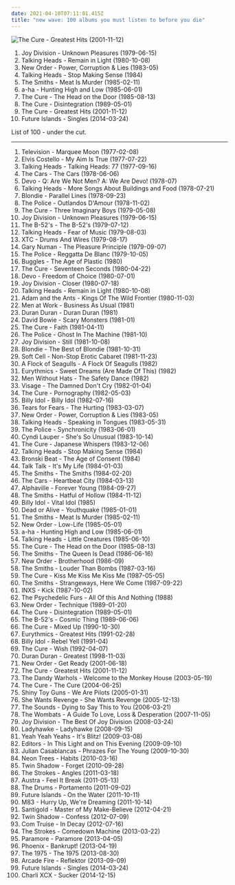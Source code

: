 ```yaml
---
date: 2021-04-10T07:11:01.415Z
title: "new wave: 100 albums you must listen to before you die"
---
```

![The Cure - Greatest Hits (2001-11-12)](http://coverartarchive.org/release/7ec269cf-7871-4ef3-86c7-867334d761ba/22848882016-500.jpg "The Cure - Greatest Hits (2001-11-12)")
<ol class="albums">
<li data-cover="https://via.placeholder.com/450" data-tags="post-punk" role="button">Joy Division - Unknown Pleasures (1979-06-15)</li>
<li data-cover="https://via.placeholder.com/450" data-tags="new wave" role="button">Talking Heads - Remain in Light (1980-10-08)</li>
<li data-cover="https://img.discogs.com/X_tJR7aIss-VRUovmno82eTyAFQ=/fit-in/600x600/filters:strip_icc():format(jpeg):mode_rgb():quality(90)/discogs-images/R-521432-1543914945-2213.jpeg.jpg" data-tags="new wave, post-punk" role="button">New Order - Power, Corruption & Lies (1983-05)</li>
<li data-cover="https://img.discogs.com/mEROh5D5nn0FvcZrEKopwnQYZS8=/fit-in/450x450/filters:strip_icc():format(jpeg):mode_rgb():quality(90)/discogs-images/R-3644792-1365379808-5746.jpeg.jpg" data-tags="80s, new wave" role="button">Talking Heads - Stop Making Sense (1984)</li>
<li data-cover="http://coverartarchive.org/release/553849ea-0c72-3239-af7a-f59a8e048f0b/2589359162-500.jpg" data-tags="80s" role="button">The Smiths - Meat Is Murder (1985-02-11)</li>
<li data-cover="https://img.discogs.com/LNiRXux_wTZfTRrBTX1TqYy197Q=/fit-in/599x601/filters:strip_icc():format(jpeg):mode_rgb():quality(90)/discogs-images/R-194729-1232047944.jpeg.jpg" data-tags="80s" role="button">a-ha - Hunting High and Low (1985-06-01)</li>
<li data-cover="http://coverartarchive.org/release/bc1bf979-4889-3d5e-8edd-bf1bcffa80c3/23483858382-500.jpg" data-tags="new wave, 80s" role="button">The Cure - The Head on the Door (1985-08-13)</li>
<li data-cover="http://coverartarchive.org/release/91fa2331-d8b4-4d1f-aa4d-53b1c54853e5/20885075891-500.jpg" data-tags="80s, new wave" role="button">The Cure - Disintegration (1989-05-01)</li>
<li data-cover="http://coverartarchive.org/release/7ec269cf-7871-4ef3-86c7-867334d761ba/22848882016-500.jpg" data-tags="new wave, alternative, 80s" role="button">The Cure - Greatest Hits (2001-11-12)</li>
<li data-cover="http://coverartarchive.org/release/75ba334b-439c-4bd6-80ef-a23440c7ea58/6521617315-500.jpg" data-tags="new wave, 4ad, electronic, indie, 10s, 2014: albums" role="button">Future Islands - Singles (2014-03-24)</li>
</ol>
List of 100 - under the cut.
<!-- more -->

_________________

<ol class="albums">
<li data-cover="http://coverartarchive.org/release/5fb363d1-3bee-44ce-acfc-43fdb0d7c4aa/2761546755-500.jpg" data-tags="post-punk, 70s" role="button">
Television - Marquee Moon (1977-02-08)
</li>
<li data-cover="https://img.discogs.com/EF33at0YkNaBQoD5k7xrrp1grSI=/fit-in/500x498/filters:strip_icc():format(jpeg):mode_rgb():quality(90)/discogs-images/R-795910-1319668468.jpeg.jpg" data-tags="rock, new wave, 70s, singer-songwriter" role="button">
Elvis Costello - My Aim Is True (1977-07-22)
</li>
<li data-cover="https://via.placeholder.com/450" data-tags="new wave" role="button">
Talking Heads - Talking Heads: 77 (1977-09-16)
</li>
<li data-cover="http://coverartarchive.org/release/270dca36-2e04-4efe-8698-16d574daf8fd/4921979307-500.jpg" data-tags="new wave, rock, 70s" role="button">
The Cars - The Cars (1978-06-06)
</li>
<li data-cover="https://via.placeholder.com/450" data-tags="new wave, post-punk" role="button">
Devo - Q: Are We Not Men? A: We Are Devo! (1978-07)
</li>
<li data-cover="https://via.placeholder.com/450" data-tags="new wave" role="button">
Talking Heads - More Songs About Buildings and Food (1978-07-21)
</li>
<li data-cover="https://img.discogs.com/H92dZgp-GekKNb7MK4brY2XDqGQ=/fit-in/550x550/filters:strip_icc():format(jpeg):mode_rgb():quality(90)/discogs-images/R-2572675-1291146107.jpeg.jpg" data-tags="new wave, 70s" role="button">
Blondie - Parallel Lines (1978-09-23)
</li>
<li data-cover="https://via.placeholder.com/450" data-tags="rock, new wave" role="button">
The Police - Outlandos D'Amour (1978-11-02)
</li>
<li data-cover="http://coverartarchive.org/release/9b62f7ca-2b74-3a22-b76f-c0c184466a3a/7904776862-500.jpg" data-tags="post-punk, new wave" role="button">
The Cure - Three Imaginary Boys (1979-05-08)
</li>
<li data-cover="https://via.placeholder.com/450" data-tags="post-punk" role="button">
Joy Division - Unknown Pleasures (1979-06-15)
</li>
<li data-cover="http://coverartarchive.org/release/b154790a-643e-4780-9b8f-c5a5639dd392/5527662505-500.jpg" data-tags="new wave" role="button">
The B-52's - The B-52's (1979-07-12)
</li>
<li data-cover="http://coverartarchive.org/release/621b308e-ef79-4c7a-aa87-1f47885a709b/9312152547-500.jpg" data-tags="new wave" role="button">
Talking Heads - Fear of Music (1979-08-03)
</li>
<li data-cover="https://via.placeholder.com/450" data-tags="new wave" role="button">
XTC - Drums And Wires (1979-08-17)
</li>
<li data-cover="https://via.placeholder.com/450" data-tags="new wave" role="button">
Gary Numan - The Pleasure Principle (1979-09-07)
</li>
<li data-cover="https://img.discogs.com/k-QwkREeQewXLVcGgVKoWyYvokk=/fit-in/600x600/filters:strip_icc():format(jpeg):mode_rgb():quality(90)/discogs-images/R-7544260-1486822877-2868.jpeg.jpg" data-tags="rock, new wave, classic rock" role="button">
The Police - Reggatta De Blanc (1979-10-05)
</li>
<li data-cover="http://coverartarchive.org/release/5345137c-dc6e-4d56-9bf8-19d270c27155/2823550916-500.jpg" data-tags="80s" role="button">
Buggles - The Age of Plastic (1980)
</li>
<li data-cover="http://coverartarchive.org/release/710f4e35-a355-45ba-b61f-2a969ff8e870/12483197648-500.jpg" data-tags="post-punk" role="button">
The Cure - Seventeen Seconds (1980-04-22)
</li>
<li data-cover="https://img.discogs.com/t7pwLMqM92_uUguBID62XCxc0Lc=/fit-in/600x600/filters:strip_icc():format(jpeg):mode_rgb():quality(90)/discogs-images/R-568069-1447611008-6414.jpeg.jpg" data-tags="new wave" role="button">
Devo - Freedom of Choice (1980-07-01)
</li>
<li data-cover="http://coverartarchive.org/release/97d8bb43-f46f-3460-92dc-d6acdb3f1279/14969806130-500.jpg" data-tags="post-punk" role="button">
Joy Division - Closer (1980-07-18)
</li>
<li data-cover="https://via.placeholder.com/450" data-tags="new wave" role="button">
Talking Heads - Remain in Light (1980-10-08)
</li>
<li data-cover="http://coverartarchive.org/release/14e135fe-eb2b-4361-a12e-66b13fe34ee9/9607837582-500.jpg" data-tags="80s, new wave" role="button">
Adam and the Ants - Kings Of The Wild Frontier (1980-11-03)
</li>
<li data-cover="https://img.discogs.com/TxLsEOQafZcd7-FZAUgQAAYb720=/fit-in/567x559/filters:strip_icc():format(jpeg):mode_rgb():quality(90)/discogs-images/R-952873-1193960761.jpeg.jpg" data-tags="80s" role="button">
Men at Work - Business As Usual (1981)
</li>
<li data-cover="https://img.discogs.com/cfc9e7fd50d7c9c08931869b95f6849a01d0635d/images/spacer.gif" data-tags="80s, new wave" role="button">
Duran Duran - Duran Duran (1981)
</li>
<li data-cover="http://coverartarchive.org/release/70814e13-d7e6-453f-b60e-a347ea238a7c/5169972689-500.jpg" data-tags="new wave" role="button">
David Bowie - Scary Monsters (1981-01)
</li>
<li data-cover="http://coverartarchive.org/release/8d633474-f161-470b-b47c-cf6383f235a9/26974152489-500.jpg" data-tags="post-punk" role="button">
The Cure - Faith (1981-04-11)
</li>
<li data-cover="https://img.discogs.com/BSLnBM2pwarweoXA5SaJClxtEQ8=/fit-in/600x595/filters:strip_icc():format(jpeg):mode_rgb():quality(90)/discogs-images/R-4827683-1376752631-3220.jpeg.jpg" data-tags="new wave" role="button">
The Police - Ghost In The Machine (1981-10)
</li>
<li data-cover="https://via.placeholder.com/450" data-tags="post-punk, new wave" role="button">
Joy Division - Still (1981-10-08)
</li>
<li data-cover="https://img.discogs.com/WDjgq5CTpdSBkxt06-5WxoQ4yro=/fit-in/600x600/filters:strip_icc():format(jpeg):mode_rgb():quality(90)/discogs-images/R-2627166-1525324084-8529.jpeg.jpg" data-tags="80s, new wave" role="button">
Blondie - The Best of Blondie (1981-10-31)
</li>
<li data-cover="https://img.discogs.com/_W4tJSA3wZL_2eKIS2PwpID40ZE=/fit-in/600x600/filters:strip_icc():format(jpeg):mode_rgb():quality(90)/discogs-images/R-605541-1438207160-6998.jpeg.jpg" data-tags="80s, new wave, synthpop" role="button">
Soft Cell - Non-Stop Erotic Cabaret (1981-11-23)
</li>
<li data-cover="http://coverartarchive.org/release/79bbe18b-183d-3b96-9237-e24ef540b7d6/4557133682-500.jpg" data-tags="new wave, 80s" role="button">
A Flock of Seagulls - A Flock Of Seagulls (1982)
</li>
<li data-cover="https://img.discogs.com/xSXWAt5yTN34mzptdNfzstkELRE=/fit-in/400x394/filters:strip_icc():format(jpeg):mode_rgb():quality(90)/discogs-images/R-3024496-1312231658.jpeg.jpg" data-tags="new wave, 80s" role="button">
Eurythmics - Sweet Dreams (Are Made Of This) (1982)
</li>
<li data-cover="https://img.discogs.com/OBP3ccIMyteTupJgt8c_mg8-bEs=/fit-in/400x397/filters:strip_icc():format(jpeg):mode_rgb():quality(90)/discogs-images/R-347775-1100284787.jpg.jpg" data-tags="pop, 80s, dance, new wave, synth pop, canadian, synthpop" role="button">
Men Without Hats - The Safety Dance (1982)
</li>
<li data-cover="http://coverartarchive.org/release/c354b401-7722-4297-a26b-0822953fa829/14592166258-500.jpg" data-tags="new wave" role="button">
Visage - The Damned Don't Cry (1982-01-04)
</li>
<li data-cover="http://coverartarchive.org/release/b0d6d8ad-02d7-3f08-9128-47c734c2c446/7947353809-500.jpg" data-tags="post-punk, gothic rock" role="button">
The Cure - Pornography (1982-05-03)
</li>
<li data-cover="https://img.discogs.com/PCgnxVCzzTl-HSsQaU4qnKhloN4=/fit-in/600x600/filters:strip_icc():format(jpeg):mode_rgb():quality(90)/discogs-images/R-600291-1175787502.jpeg.jpg" data-tags="rock, 80s, new wave" role="button">
Billy Idol - Billy Idol (1982-07-16)
</li>
<li data-cover="http://coverartarchive.org/release/07297312-a07f-4888-bec2-e3e8fd1b20ba/7449691977-500.jpg" data-tags="80s, new wave" role="button">
Tears for Fears - The Hurting (1983-03-07)
</li>
<li data-cover="https://img.discogs.com/X_tJR7aIss-VRUovmno82eTyAFQ=/fit-in/600x600/filters:strip_icc():format(jpeg):mode_rgb():quality(90)/discogs-images/R-521432-1543914945-2213.jpeg.jpg" data-tags="new wave, post-punk" role="button">
New Order - Power, Corruption & Lies (1983-05)
</li>
<li data-cover="http://coverartarchive.org/release/1da98992-f955-4de8-9efc-ac4d9a9cf047/5565481684-500.jpg" data-tags="new wave, 80s" role="button">
Talking Heads - Speaking in Tongues (1983-05-31)
</li>
<li data-cover="https://img.discogs.com/d_ik1sDXhr1urK-0ZFfZJaptosw=/fit-in/596x802/filters:strip_icc():format(jpeg):mode_rgb():quality(90)/discogs-images/R-1489931-1223560421.jpeg.jpg" data-tags="80s, rock, new wave" role="button">
The Police - Synchronicity (1983-06-01)
</li>
<li data-cover="http://coverartarchive.org/release/ad5964d3-797e-34b4-95fa-43a9ae685bdb/27038420556-500.jpg" data-tags="80s, pop" role="button">
Cyndi Lauper - She's So Unusual (1983-10-14)
</li>
<li data-cover="http://coverartarchive.org/release/186edf0e-9c33-4233-8472-772c766d0f23/9667861123-500.jpg" data-tags="new wave, 80s" role="button">
The Cure - Japanese Whispers (1983-12-06)
</li>
<li data-cover="https://img.discogs.com/mEROh5D5nn0FvcZrEKopwnQYZS8=/fit-in/450x450/filters:strip_icc():format(jpeg):mode_rgb():quality(90)/discogs-images/R-3644792-1365379808-5746.jpeg.jpg" data-tags="80s, new wave" role="button">
Talking Heads - Stop Making Sense (1984)
</li>
<li data-cover="http://coverartarchive.org/release/ae5397d7-e758-4d53-a46f-d2def9c92fcb/11912984799-500.jpg" data-tags="80s, new wave" role="button">
Bronski Beat - The Age of Consent (1984)
</li>
<li data-cover="https://img.discogs.com/LM8XDDJAl7zeJ_xrgMM4Kt7uMU8=/fit-in/372x595/filters:strip_icc():format(jpeg):mode_rgb():quality(90)/discogs-images/R-972448-1215538670.jpeg.jpg" data-tags="new wave" role="button">
Talk Talk - It's My Life (1984-01-03)
</li>
<li data-cover="http://coverartarchive.org/release/0299e566-f951-440f-bb63-8d6608aff482/6126735758-500.jpg" data-tags="80s" role="button">
The Smiths - The Smiths (1984-02-20)
</li>
<li data-cover="https://img.discogs.com/z8Q9leVMQuC8hHHkhTs-5AsxqmE=/fit-in/512x512/filters:strip_icc():format(jpeg):mode_rgb():quality(90)/discogs-images/R-8825613-1470291056-2482.jpeg.jpg" data-tags="80s" role="button">
The Cars - Heartbeat City (1984-03-13)
</li>
<li data-cover="http://coverartarchive.org/release/07e8b1d1-6fa7-3baa-8658-026060ae06c5/14454641304-500.jpg" data-tags="80s" role="button">
Alphaville - Forever Young (1984-09-27)
</li>
<li data-cover="http://coverartarchive.org/release/0b20070d-8be5-33e6-a0a9-bc9eae9ed20f/19686383184-500.jpg" data-tags="80s" role="button">
The Smiths - Hatful of Hollow (1984-11-12)
</li>
<li data-cover="http://coverartarchive.org/release/08c1b5dc-8b44-4039-b86f-c0dc4975cc27/9230305954-500.jpg" data-tags="80s, rock, new wave" role="button">
Billy Idol - Vital Idol (1985)
</li>
<li data-cover="http://coverartarchive.org/release/169a1e71-09a1-49d5-b9c2-937b8fd9c855/6183399859-500.jpg" data-tags="80s, new wave, synthpop" role="button">
Dead or Alive - Youthquake (1985-01-01)
</li>
<li data-cover="http://coverartarchive.org/release/553849ea-0c72-3239-af7a-f59a8e048f0b/2589359162-500.jpg" data-tags="80s" role="button">
The Smiths - Meat Is Murder (1985-02-11)
</li>
<li data-cover="https://img.discogs.com/rg1T9gLjzeLz05GEll9mZqaW2DI=/fit-in/600x602/filters:strip_icc():format(jpeg):mode_rgb():quality(90)/discogs-images/R-503261-1235343459.jpeg.jpg" data-tags="new wave, 80s" role="button">
New Order - Low-Life (1985-05-01)
</li>
<li data-cover="https://img.discogs.com/LNiRXux_wTZfTRrBTX1TqYy197Q=/fit-in/599x601/filters:strip_icc():format(jpeg):mode_rgb():quality(90)/discogs-images/R-194729-1232047944.jpeg.jpg" data-tags="80s" role="button">
a-ha - Hunting High and Low (1985-06-01)
</li>
<li data-cover="http://coverartarchive.org/release/205952c4-e54f-35a5-a299-5d16e600b23f/10919499939-500.jpg" data-tags="new wave, 80s" role="button">
Talking Heads - Little Creatures (1985-06-10)
</li>
<li data-cover="http://coverartarchive.org/release/bc1bf979-4889-3d5e-8edd-bf1bcffa80c3/23483858382-500.jpg" data-tags="new wave, 80s" role="button">
The Cure - The Head on the Door (1985-08-13)
</li>
<li data-cover="https://img.discogs.com/HF1ofkULuDsTL_V2UxdDttIS7Jk=/fit-in/600x731/filters:strip_icc():format(jpeg):mode_rgb():quality(90)/discogs-images/R-4713437-1375187103-5195.jpeg.jpg" data-tags="80s" role="button">
The Smiths - The Queen Is Dead (1986-06-16)
</li>
<li data-cover="http://coverartarchive.org/release/0bbb5a12-42f2-4bc2-81af-2a895e2e2572/26059563062-500.jpg" data-tags="80s, new wave" role="button">
New Order - Brotherhood (1986-09)
</li>
<li data-cover="http://coverartarchive.org/release/c0da7fda-06a8-452c-b25b-9aa320f7409d/4734396063-500.jpg" data-tags="80s" role="button">
The Smiths - Louder Than Bombs (1987-03-16)
</li>
<li data-cover="http://coverartarchive.org/release/03a3acfb-67ee-3353-a3f9-65a1af3a626e/7947298813-500.jpg" data-tags="post-punk, new wave, 80s, alternative" role="button">
The Cure - Kiss Me Kiss Me Kiss Me (1987-05-05)
</li>
<li data-cover="http://coverartarchive.org/release/832c3cd6-effa-3e5f-a6e1-273cfd2d9c27/21363854627-500.jpg" data-tags="80s" role="button">
The Smiths - Strangeways, Here We Come (1987-09-22)
</li>
<li data-cover="http://coverartarchive.org/release/160806d7-651d-3470-a09b-40d1b7b21d26/2115338140-500.jpg" data-tags="80s, rock" role="button">
INXS - Kick (1987-10-02)
</li>
<li data-cover="http://coverartarchive.org/release/7c830a82-d93d-37e4-b792-d1df6a384f22/6382773118-500.jpg" data-tags="80s, new wave, post-punk" role="button">
The Psychedelic Furs - All Of this And Nothing (1988)
</li>
<li data-cover="https://img.discogs.com/CJBQWr96FmlbEADMlkLZMWxXhMU=/fit-in/600x600/filters:strip_icc():format(jpeg):mode_rgb():quality(90)/discogs-images/R-3615222-1337459798-6856.jpeg.jpg" data-tags="80s, new wave" role="button">
New Order - Technique (1989-01-20)
</li>
<li data-cover="http://coverartarchive.org/release/91fa2331-d8b4-4d1f-aa4d-53b1c54853e5/20885075891-500.jpg" data-tags="80s, new wave" role="button">
The Cure - Disintegration (1989-05-01)
</li>
<li data-cover="https://via.placeholder.com/450" data-tags="new wave" role="button">
The B-52's - Cosmic Thing (1989-06-06)
</li>
<li data-cover="http://coverartarchive.org/release/b1bad019-ee7b-437a-a587-d314d4541892/2461283124-500.jpg" data-tags="new wave, alternative, remix" role="button">
The Cure - Mixed Up (1990-10-30)
</li>
<li data-cover="http://coverartarchive.org/release/28bb674b-dc21-3a26-92a9-ced106a4165c/2633457554-500.jpg" data-tags="pop, 80s" role="button">
Eurythmics - Greatest Hits (1991-02-28)
</li>
<li data-cover="https://img.discogs.com/ivCBfo__6eYzRKG2nAmera5e6Vs=/fit-in/600x942/filters:strip_icc():format(jpeg):mode_rgb():quality(90)/discogs-images/R-632962-1464451929-7538.jpeg.jpg" data-tags="80s, new wave" role="button">
Billy Idol - Rebel Yell (1991-04)
</li>
<li data-cover="http://coverartarchive.org/release/4284b81f-1731-313a-a4de-58b4c18a754a/5808321423-500.jpg" data-tags="90s, alternative" role="button">
The Cure - Wish (1992-04-07)
</li>
<li data-cover="http://coverartarchive.org/release/d3e32877-939c-4a93-b458-250c3570ebe5/7100039098-500.jpg" data-tags="80s" role="button">
Duran Duran - Greatest (1998-11-03)
</li>
<li data-cover="http://coverartarchive.org/release/ab9c5e53-5e3d-30b6-9ef3-c8c508aa2718/26802894043-500.jpg" data-tags="new wave" role="button">
New Order - Get Ready (2001-06-18)
</li>
<li data-cover="http://coverartarchive.org/release/7ec269cf-7871-4ef3-86c7-867334d761ba/22848882016-500.jpg" data-tags="new wave, alternative, 80s" role="button">
The Cure - Greatest Hits (2001-11-12)
</li>
<li data-cover="http://coverartarchive.org/release/3bec09fb-e6fd-47d9-8ddd-3da4ed2d343b/6596301976-500.jpg" data-tags="indie, rock" role="button">
The Dandy Warhols - Welcome to the Monkey House (2003-05-19)
</li>
<li data-cover="http://coverartarchive.org/release/25e2716b-2c65-3ef8-b4ff-afc96570347d/7947383918-500.jpg" data-tags="post-punk, rock, alternative" role="button">
The Cure - The Cure (2004-06-25)
</li>
<li data-cover="https://img.discogs.com/jdPiUZOcgnrTLq_uVxKCCsyCwqA=/fit-in/600x604/filters:strip_icc():format(jpeg):mode_rgb():quality(90)/discogs-images/R-823695-1458112085-5068.jpeg.jpg" data-tags="electronica, electropop, shiny toy guns, alternative" role="button">
Shiny Toy Guns - We Are Pilots (2005-01-31)
</li>
<li data-cover="http://coverartarchive.org/release/86427535-9abb-4681-8c88-5c651e55d62a/8353381352-500.jpg" data-tags="darkwave" role="button">
She Wants Revenge - She Wants Revenge (2005-12-13)
</li>
<li data-cover="http://coverartarchive.org/release/31841459-9072-4868-8598-e3bb9cb461c8/9177229839-500.jpg" data-tags="rock, swedish, alternative" role="button">
The Sounds - Dying to Say This to You (2006-03-21)
</li>
<li data-cover="http://coverartarchive.org/release/5f214af9-7c6d-43b5-bb61-fd78ccffd805/9294779686-500.jpg" data-tags="indie rock, post-punk" role="button">
The Wombats - A Guide To Love, Loss & Desperation (2007-11-05)
</li>
<li data-cover="http://coverartarchive.org/release/add9be65-7960-4fb7-beac-c4c34243b095/9370672975-500.jpg" data-tags="rock, new wave, post-punk" role="button">
Joy Division - The Best Of Joy Division (2008-03-24)
</li>
<li data-cover="https://img.discogs.com/UQqe0QucApRxcNb-MKjL7rtWcDw=/fit-in/512x451/filters:strip_icc():format(jpeg):mode_rgb():quality(90)/discogs-images/R-1474638-1224657234.jpeg.jpg" data-tags="electropop" role="button">
Ladyhawke - Ladyhawke (2008-09-15)
</li>
<li data-cover="https://img.discogs.com/hAsdCP8W7PCsQ9jc1hfhyJaPzNo=/fit-in/600x538/filters:strip_icc():format(jpeg):mode_rgb():quality(90)/discogs-images/R-1728357-1239562265.jpeg.jpg" data-tags="alternative, rock, indie rock" role="button">
Yeah Yeah Yeahs - It's Blitz! (2009-03-08)
</li>
<li data-cover="https://img.discogs.com/ZrzWeONUtVrJz4UzL1bO3auIr7U=/fit-in/600x589/filters:strip_icc():format(jpeg):mode_rgb():quality(90)/discogs-images/R-2084980-1423077313-1815.jpeg.jpg" data-tags="synthpop, electronic, post-punk, alternative, post-punk revival" role="button">
Editors - In This Light and on This Evening (2009-09-10)
</li>
<li data-cover="https://img.discogs.com/p__qwB22Af-f2Y0Yr-lLPWyJ9JQ=/fit-in/600x600/filters:strip_icc():format(jpeg):mode_rgb():quality(90)/discogs-images/R-1993310-1257429489.jpeg.jpg" data-tags="indie" role="button">
Julian Casablancas - Phrazes For The Young (2009-10-30)
</li>
<li data-cover="http://coverartarchive.org/release/19efd349-98a3-4cc1-a4f9-20fd96422204/28146630690-500.jpg" data-tags="alternative, animal" role="button">
Neon Trees - Habits (2010-03-16)
</li>
<li data-cover="http://coverartarchive.org/release/cb993d0e-2746-3983-8f7a-b2d1b270f4a2/27493644550-500.jpg" data-tags="electronic, indie" role="button">
Twin Shadow - Forget (2010-09-28)
</li>
<li data-cover="https://img.discogs.com/HEWSmK5v2BKKR5dX4Xzkl_02rO0=/fit-in/472x472/filters:strip_icc():format(jpeg):mode_rgb():quality(90)/discogs-images/R-2787336-1301014564.jpeg.jpg" data-tags="indie rock" role="button">
The Strokes - Angles (2011-03-18)
</li>
<li data-cover="http://coverartarchive.org/release/5e8aec59-129c-4cb4-b894-5e59edb5c4ca/4261741516-500.jpg" data-tags="indie electronic, new wave, alternative, synthpop" role="button">
Austra - Feel It Break (2011-05-13)
</li>
<li data-cover="http://coverartarchive.org/release/b6b21d16-021f-48fe-a575-c46320cf3107/28325780282-500.jpg" data-tags="indie pop, new wave" role="button">
The Drums - Portamento (2011-09-02)
</li>
<li data-cover="http://coverartarchive.org/release/cdd5d8c4-21c4-40cc-9dee-a32b96ccd672/27110182808-500.jpg" data-tags="new wave" role="button">
Future Islands - On the Water (2011-10-11)
</li>
<li data-cover="http://coverartarchive.org/release/0b87ebcf-216b-4255-9c19-93c12861f173/1900040046-500.jpg" data-tags="electronic, dream pop, shoegaze" role="button">
M83 - Hurry Up, We're Dreaming (2011-10-14)
</li>
<li data-cover="http://coverartarchive.org/release/d80496fb-c5ea-4625-adb3-1b3dbabd0fae/2216131525-500.jpg" data-tags="electronic, indie, dub, new wave" role="button">
Santigold - Master of My Make-Believe (2012-04-21)
</li>
<li data-cover="http://coverartarchive.org/release/5cc18898-c270-40c2-b319-9c5382261df0/1500340877-500.jpg" data-tags="new wave, 4ad" role="button">
Twin Shadow - Confess (2012-07-09)
</li>
<li data-cover="http://coverartarchive.org/release/f7440029-f3e4-43c9-b673-2e5327eb9826/1553282324-500.jpg" data-tags="electronic, downtempo, new wave, chillwave, synth-pop" role="button">
Com Truise - In Decay (2012-07-16)
</li>
<li data-cover="https://img.discogs.com/oj94D1ou3UxDB55dmmdbi3H5jfo=/fit-in/600x600/filters:strip_icc():format(jpeg):mode_rgb():quality(90)/discogs-images/R-4512821-1367002480-6236.jpeg.jpg" data-tags="indie rock" role="button">
The Strokes - Comedown Machine (2013-03-22)
</li>
<li data-cover="https://img.discogs.com/L6NVuEixZxVeRUlxeE7UELIBe8M=/fit-in/600x593/filters:strip_icc():format(jpeg):mode_rgb():quality(90)/discogs-images/R-4541497-1367852155-3362.jpeg.jpg" data-tags="alternative, rock, pop punk, alternative rock" role="button">
Paramore - Paramore (2013-04-05)
</li>
<li data-cover="http://coverartarchive.org/release/973b2b04-71dd-4d49-a4bd-1675fd5f717e/5527585795-500.jpg" data-tags="alternative rock, french, indie rock" role="button">
Phoenix - Bankrupt! (2013-04-19)
</li>
<li data-cover="http://coverartarchive.org/release/ac2b87af-2774-4575-a72a-db31c8865264/5068034405-500.jpg" data-tags="indie rock, indie pop" role="button">
The 1975 - The 1975 (2013-08-30)
</li>
<li data-cover="http://coverartarchive.org/release/660b4600-6d15-46c7-986b-650c26b97ddf/11070767669-500.jpg" data-tags="indie rock" role="button">
Arcade Fire - Reflektor (2013-09-09)
</li>
<li data-cover="http://coverartarchive.org/release/75ba334b-439c-4bd6-80ef-a23440c7ea58/6521617315-500.jpg" data-tags="new wave, 4ad, electronic, indie, 10s, 2014: albums" role="button">
Future Islands - Singles (2014-03-24)
</li>
<li data-cover="http://coverartarchive.org/release/b0ea48e1-5b5f-4b7b-8e3e-c6d7fb2abe43/9140712849-500.jpg" data-tags="pop, pop punk" role="button">
Charli XCX - Sucker (2014-12-15)
</li>
</ol>